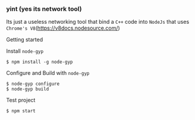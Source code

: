 ### yint (yes its network tool)

Its just a useless networking tool that bind a `C++` code into `NodeJs` that uses `Chrome's V8`(https://v8docs.nodesource.com/)

Getting started

Install `node-gyp`
```shell
$ npm install -g node-gyp
```

Configure and Build with `node-gyp`
```shell
$ node-gyp configure
$ node-gyp build
```

Test project
```shell
$ npm start
```